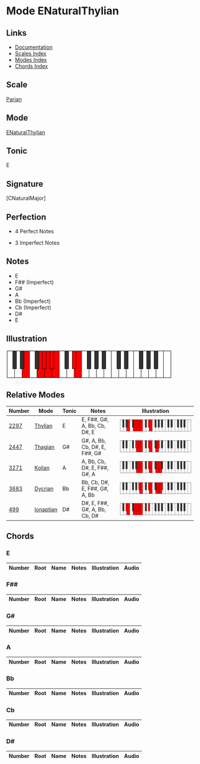 # Mode ENaturalThylian

## Links

- [Documentation](index.md)
- [Scales Index](Scales.md)
- [Modes Index](Modes.md)
- [Chords Index](Chords.md)

## Scale

[Parian](ScaleParian.md)

## Mode

[ENaturalThylian](ModeENaturalThylian.md)

## Tonic

E

## Signature

[CNaturalMajor]

## Perfection

 - 4 Perfect Notes

 - 3 Imperfect Notes

## Notes

- E
- F## (Imperfect)
- G#
- A
- Bb (Imperfect)
- Cb (Imperfect)
- D#
- E

## Illustration

![ENaturalThylian](ModeENaturalThylian.png)

## Relative Modes

| Number | Mode | Tonic | Notes | Illustration |
|--------|------|-------|-------|--------------|
| [2297](https://ianring.com/musictheory/scales/2297) | [Thylian](ModeThylian.md) | E | E, F##, G#, A, Bb, Cb, D#, E | ![ENaturalThylian](ModeENaturalThylian.png) |
| [2447](https://ianring.com/musictheory/scales/2447) | [Thagian](ModeThagian.md) | G# | G#, A, Bb, Cb, D#, E, F##, G# | ![GSharpThagian](ModeGSharpThagian.png) |
| [3271](https://ianring.com/musictheory/scales/3271) | [Kolian](ModeKolian.md) | A | A, Bb, Cb, D#, E, F##, G#, A | ![ANaturalKolian](ModeANaturalKolian.png) |
| [3683](https://ianring.com/musictheory/scales/3683) | [Dycrian](ModeDycrian.md) | Bb | Bb, Cb, D#, E, F##, G#, A, Bb | ![BFlatDycrian](ModeBFlatDycrian.png) |
| [499](https://ianring.com/musictheory/scales/499) | [Ionaptian](ModeIonaptian.md) | D# | D#, E, F##, G#, A, Bb, Cb, D# | ![DSharpIonaptian](ModeDSharpIonaptian.png) |

## Chords

### E

| Number | Root | Name | Notes | Illustration | Audio |
|--------|------|------|-------|--------------|-------|

### F##

| Number | Root | Name | Notes | Illustration | Audio |
|--------|------|------|-------|--------------|-------|

### G#

| Number | Root | Name | Notes | Illustration | Audio |
|--------|------|------|-------|--------------|-------|

### A

| Number | Root | Name | Notes | Illustration | Audio |
|--------|------|------|-------|--------------|-------|

### Bb

| Number | Root | Name | Notes | Illustration | Audio |
|--------|------|------|-------|--------------|-------|

### Cb

| Number | Root | Name | Notes | Illustration | Audio |
|--------|------|------|-------|--------------|-------|

### D#

| Number | Root | Name | Notes | Illustration | Audio |
|--------|------|------|-------|--------------|-------|

